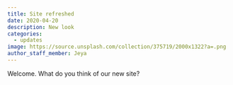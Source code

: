 ```yaml
---
title: Site refreshed
date: 2020-04-20
description: New look
categories:
  - updates
image: https://source.unsplash.com/collection/375719/2000x1322?a=.png
author_staff_member: Jeya
---
```


Welcome. What do you think of our new site?